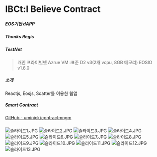 # IBCt:I Believe Contract
##### EOS기반 dAPP
##### Thanks Regis
##### TestNet

>개인 프라이빗넷
>Azrue VM :표준 D2 v3(2개 vcpu, 8GB 메모리)
EOSIO v1.6.0
##### 소개
Reactjs, Eosjs, Scatter를 이용한 웹앱

##### Smart Contract
[GitHub - uminick/contractmngm](https://github.com/uminick/contractmngm)

##### 
![슬라이드1.JPG](:storage\86d9b820-d044-40b7-83d0-4114a7314870\434b8e16.JPG)
![슬라이드2.JPG](:storage\86d9b820-d044-40b7-83d0-4114a7314870\447f6ee4.JPG)
![슬라이드3.JPG](:storage\86d9b820-d044-40b7-83d0-4114a7314870\845a3dd5.JPG)
![슬라이드4.JPG](:storage\86d9b820-d044-40b7-83d0-4114a7314870\442515d8.JPG)
![슬라이드5.JPG](:storage\86d9b820-d044-40b7-83d0-4114a7314870\58907686.JPG)
![슬라이드6.JPG](:storage\86d9b820-d044-40b7-83d0-4114a7314870\f7a3bf24.JPG)
![슬라이드7.JPG](:storage\86d9b820-d044-40b7-83d0-4114a7314870\5b3ea06b.JPG)
![슬라이드8.JPG](:storage\86d9b820-d044-40b7-83d0-4114a7314870\9ab7d024.JPG)
![슬라이드9.JPG](:storage\86d9b820-d044-40b7-83d0-4114a7314870\f3bfa66e.JPG)
![슬라이드10.JPG](:storage\86d9b820-d044-40b7-83d0-4114a7314870\a009911d.JPG)
![슬라이드11.JPG](:storage\86d9b820-d044-40b7-83d0-4114a7314870\542e343f.JPG)
![슬라이드12.JPG](:storage\86d9b820-d044-40b7-83d0-4114a7314870\24469b57.JPG)
![슬라이드13.JPG](:storage\86d9b820-d044-40b7-83d0-4114a7314870\c77334de.JPG)